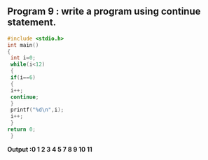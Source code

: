 ## Program 9 : write a program using continue statement.
```c
#include <stdio.h>
int main()
{
 int i=0;  
 while(i<12)
 {
 if(i==6)
 {
 i++;
 continue;
 }
 printf("%d\n",i);
 i++;
 }
return 0;
 }
```
**Output :0
1
2
3
4
5
7
8
9
10
11**

